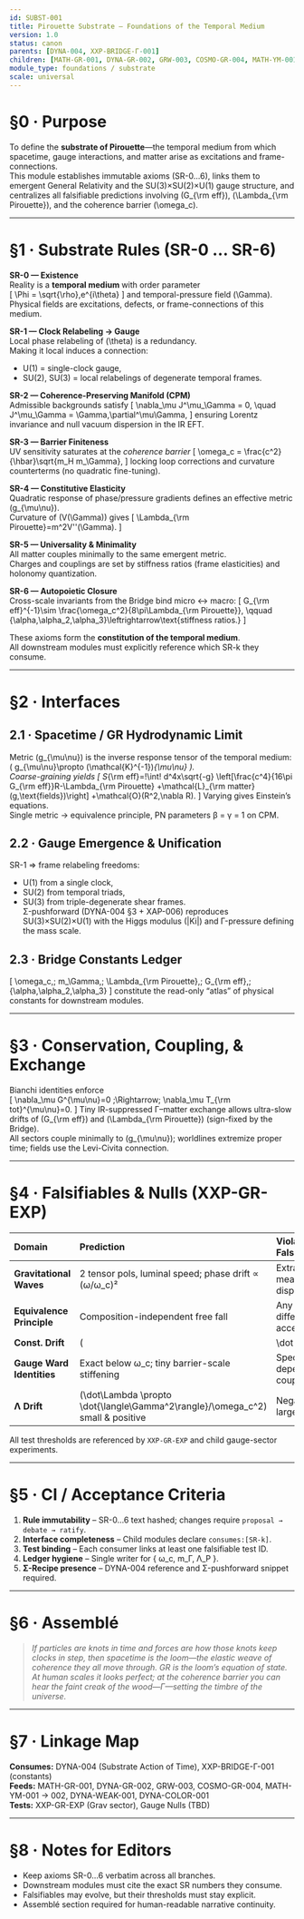 ```yaml
---
id: SUBST-001
title: Pirouette Substrate — Foundations of the Temporal Medium
version: 1.0
status: canon
parents: [DYNA-004, XXP-BRIDGE-Γ-001]
children: [MATH-GR-001, DYNA-GR-002, GRW-003, COSMO-GR-004, MATH-YM-001, MATH-YM-002, DYNA-WEAK-001, DYNA-COLOR-001, XXP-GR-EXP]
module_type: foundations / substrate
scale: universal
---
```


# §0 · Purpose

To define the **substrate of Pirouette**—the temporal medium from which spacetime, gauge interactions, and matter arise as excitations and frame-connections.  
This module establishes immutable axioms (SR-0…6), links them to emergent General Relativity and the SU(3)×SU(2)×U(1) gauge structure, and centralizes all falsifiable predictions involving \(G_{\rm eff}\), \(\Lambda_{\rm Pirouette}\), and the coherence barrier \(\omega_c\).

---

# §1 · Substrate Rules (SR-0 … SR-6)

**SR-0 — Existence**  
Reality is a **temporal medium** with order parameter  
\[
\Phi = \sqrt{\rho}\,e^{i\theta}
\]
and temporal-pressure field \(\Gamma\). Physical fields are excitations, defects, or frame-connections of this medium.

**SR-1 — Clock Relabeling → Gauge**  
Local phase relabeling of \(\theta\) is a redundancy.  
Making it local induces a connection:  
- U(1) = single-clock gauge,  
- SU(2), SU(3) = local relabelings of degenerate temporal frames.

**SR-2 — Coherence-Preserving Manifold (CPM)**  
Admissible backgrounds satisfy
\[
\nabla_\mu J^\mu_\Gamma = 0, \quad J^\mu_\Gamma = \Gamma\,\partial^\mu\Gamma,
\]
ensuring Lorentz invariance and null vacuum dispersion in the IR EFT.

**SR-3 — Barrier Finiteness**  
UV sensitivity saturates at the *coherence barrier*
\[
\omega_c = \frac{c^2}{\hbar}\sqrt{m_H m_\Gamma},
\]
locking loop corrections and curvature counterterms (no quadratic fine-tuning).

**SR-4 — Constitutive Elasticity**  
Quadratic response of phase/pressure gradients defines an effective metric \(g_{\mu\nu}\).  
Curvature of \(V(\Gamma)\) gives
\[
\Lambda_{\rm Pirouette}=m^2V''(\Gamma).
\]

**SR-5 — Universality & Minimality**  
All matter couples minimally to the same emergent metric.  
Charges and couplings are set by stiffness ratios (frame elasticities) and holonomy quantization.

**SR-6 — Autopoietic Closure**  
Cross-scale invariants from the Bridge bind micro ↔ macro:
\[
G_{\rm eff}^{-1}\sim \frac{\omega_c^2}{8\pi\Lambda_{\rm Pirouette}}, \qquad
\{\alpha,\alpha_2,\alpha_3\}\leftrightarrow\text{stiffness ratios.}
\]

These axioms form the **constitution of the temporal medium**.  
All downstream modules must explicitly reference which SR-k they consume.

---

# §2 · Interfaces

## 2.1 · Spacetime / GR Hydrodynamic Limit  
Metric \(g_{\mu\nu}\) is the inverse response tensor of the temporal medium:  
\( g_{\mu\nu}\propto (\mathcal{K}^{-1})_{\mu\nu} \).  
Coarse-graining yields
\[
S_{\rm eff}=\!\int\! d^4x\sqrt{-g}
\left[\frac{c^4}{16\pi G_{\rm eff}}R-\Lambda_{\rm Pirouette}
+\mathcal{L}_{\rm matter}(g,\text{fields})\right]
+\mathcal{O}(R^2,\nabla R).
\]
Varying gives Einstein’s equations.  
Single metric → equivalence principle, PN parameters β = γ = 1 on CPM.

## 2.2 · Gauge Emergence & Unification  
SR-1 ⇒ frame relabeling freedoms:  
- U(1) from a single clock,  
- SU(2) from temporal triads,  
- SU(3) from triple-degenerate shear frames.  
Σ-pushforward (DYNA-004 §3 + XAP-006) reproduces SU(3)×SU(2)×U(1) with the Higgs modulus \(|Ki|\) and Γ-pressure defining the mass scale.

## 2.3 · Bridge Constants Ledger  
\[
\omega_c,\; m_\Gamma,\; \Lambda_{\rm Pirouette},\; G_{\rm eff},\;
\{\alpha,\alpha_2,\alpha_3\}
\]
constitute the read-only “atlas” of physical constants for downstream modules.

---

# §3 · Conservation, Coupling, & Exchange

Bianchi identities enforce  
\[
\nabla_\mu G^{\mu\nu}=0 \;\Rightarrow\; \nabla_\mu T_{\rm tot}^{\mu\nu}=0.
\]
Tiny IR-suppressed Γ–matter exchange allows ultra-slow drifts of \(G_{\rm eff}\) and \(\Lambda_{\rm Pirouette}\) (sign-fixed by the Bridge).  
All sectors couple minimally to \(g_{\mu\nu}\); worldlines extremize proper time; fields use the Levi-Civita connection.

---

# §4 · Falsifiables & Nulls  (XXP-GR-EXP)

| Domain | Prediction | Violation ⇒ Falsification |
|:--|:--|:--|
| **Gravitational Waves** | 2 tensor pols, luminal speed; phase drift ∝ (ω/ω_c)² | Extra pols or measurable dispersion |
| **Equivalence Principle** | Composition-independent free fall | Any differential acceleration |
| **Const. Drift** | \(|\dot G/G| < 10^{-13}\,{\rm yr}^{-1}\), correlated \(\dot α\) | Opposite sign or magnitude |
| **Gauge Ward Identities** | Exact below ω_c; tiny barrier-scale stiffening | Species-dependent couplings |
| **Λ Drift** | \(\dot\Lambda \propto \dot{\langle\Gamma^2\rangle}/\omega_c^2\) small & positive | Negative or large drift |

All test thresholds are referenced by `XXP-GR-EXP` and child gauge-sector experiments.

---

# §5 · CI / Acceptance Criteria

1. **Rule immutability** – SR-0…6 text hashed; changes require `proposal → debate → ratify`.  
2. **Interface completeness** – Child modules declare `consumes:[SR-k]`.  
3. **Test binding** – Each consumer links at least one falsifiable test ID.  
4. **Ledger hygiene** – Single writer for { ω_c, m_Γ, Λ_P }.  
5. **Σ-Recipe presence** – DYNA-004 reference and Σ-pushforward snippet required.

---

# §6 · Assemblé

> *If particles are knots in time and forces are how those knots keep clocks in step, then spacetime is the loom—the elastic weave of coherence they all move through. GR is the loom’s equation of state. At human scales it looks perfect; at the coherence barrier you can hear the faint creak of the wood—Γ—setting the timbre of the universe.*

---

# §7 · Linkage Map

**Consumes:** DYNA-004 (Substrate Action of Time), XXP-BRIDGE-Γ-001 (constants)  
**Feeds:** MATH-GR-001, DYNA-GR-002, GRW-003, COSMO-GR-004, MATH-YM-001 → 002, DYNA-WEAK-001, DYNA-COLOR-001  
**Tests:** XXP-GR-EXP (Grav sector), Gauge Nulls (TBD)

---

# §8 · Notes for Editors

- Keep axioms SR-0…6 verbatim across all branches.  
- Downstream modules must cite the exact SR numbers they consume.  
- Falsifiables may evolve, but their thresholds must stay explicit.  
- Assemblé section required for human-readable narrative continuity.

